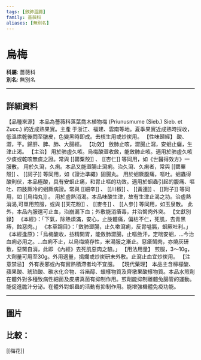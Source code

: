 ```yaml
---
tags: [斂肺澀腸]
family: 薔薇科
aliases: [無別名]
---
```


# 烏梅

**科屬**: 薔薇科  
**別名**: 無別名  

---

## 詳細資料
【品種來源】
本品為薔薇科落葉喬木植物梅 (Priunusmume (Sieb.) Sieb. et Zucc.) 的近成熟果實。主產 于浙江、福建、雲南等地。夏季果實近成熟時採收，低溫烘乾後悶至皺皮，色變黑時即成。去核生用或炒炭用。
【性味歸經】
酸、澀，平。歸肝、脾、肺、大腸經。
【功效】
斂肺止咳，澀腸止瀉，安蛔止癰，生津止渴。
【主治】
用於肺虛久咳。烏梅酸澀收斂，能斂肺止咳。適用於肺虛久咳少痰或乾咳無痰之證。常與 [[罌粟殼]] 、 [[杏仁]] 等同用，如《世醫得效方》一服散。
用於久瀉，久痢。本品又能澀腸止瀉痢。治久瀉、久痢者，常與 [[罌粟殼]] 、 [[訶子]] 等同用，如《證治準繩》固腸丸。
用於蛔厥腹痛，嘔吐。蛔蟲得酸則伏，本品極酸，具有安蛔止痛，和胃止嘔的功效。適用於蛔蟲引起的腹痛、嘔吐、四肢厥冷的蛔厥病證。常與 [[細辛]] 、 [[川椒]] 、 [[黃連]] 、 [[附子]] 等同用，如 [[烏梅丸]] 。
用於虛熱消渴。本品味酸生津，故有生津止渴之功。治虛熱消渴,可單用煎服，或與 [[天花粉]] 、 [[麥冬]] 、 [[人參]] 等同用，如玉泉散。
此外，本品內服還可止血，治崩漏下血；外敷能消瘡毒，并治胬肉外突。
【文獻別錄】
《本經》：「下氣，除熱煩滿，安心，止肢體痛，偏枯不仁，死肌，去青黑痔，蝕惡肉。」
《本草鋼目》：「斂肺澀腸，止久嗽瀉痢，反胃嗌膈，蛔厥吐利。」
《本經逢原》：「烏梅酸收，益精開胃，能斂肺澀腸，止嘔斂汗，定喘安蛔，…今治血痢必用之。…血痢不止，以烏梅燒存性，米湯服之漸止。惡瘡胬肉，亦燒灰研敷，惡胬自消，此即
《內經》去死肌惡肉之驗。」
【用法用量】
煎服，3～10g，大劑量可用至30g。外用適量，搗爛或炒炭研末外敷。止瀉止血宜炒炭用。
【注意禁忌】
外有表邪或內有實熱積滯者均不宜服。
【現代藥理】
本品主含檸檬酸、蘋果酸、琥珀酸、碳水化合物、谷甾醇、蠟樣物質及齊墩果酸樣物質。本品水煎劑在體外對多種致病性細菌及皮膚真菌有抑制作用。煎劑能抑制離體兔腸管的運動。能促進膽汁分泌。在體外對蛔蟲的活動有抑制作用。能增強機體免疫功能。

---

## 圖片
## 比較：
[[梅花]]

